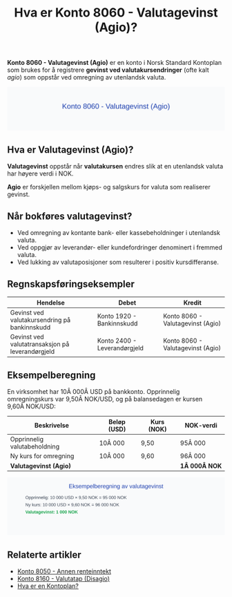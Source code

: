 ﻿---
title: "Hva er Konto 8060 - Valutagevinst (Agio)?"
meta_title: "8060-valutagevinst-agio"
meta_description: '**Konto 8060 - Valutagevinst (Agio)** er en konto i Norsk Standard Kontoplan som brukes for å registrere **gevinst ved valutakursendringer** (ofte kalt *agio*)...'
slug: 8060-valutagevinst-agio
type: blog
layout: pages/single
---

**Konto 8060 - Valutagevinst (Agio)** er en konto i Norsk Standard Kontoplan som brukes for å registrere **gevinst ved valutakursendringer** (ofte kalt *agio*) som oppstår ved omregning av utenlandsk valuta.

![Illustrasjon av konto 8060 valutagevinst (agio)](8060-valutagevinst-agio-image.svg)

## Hva er Valutagevinst (Agio)?

**Valutagevinst** oppstår når **valutakursen** endres slik at en utenlandsk valuta har høyere verdi i NOK.

**Agio** er forskjellen mellom kjøps- og salgskurs for valuta som realiserer gevinst.

## Når bokføres valutagevinst?

* Ved omregning av kontante bank- eller kassebeholdninger i utenlandsk valuta.
* Ved oppgjør av leverandør- eller kundefordringer denominert i fremmed valuta.
* Ved lukking av valutaposisjoner som resulterer i positiv kursdifferanse.

## Regnskapsføringseksempler

| Hendelse                                     | Debet                       | Kredit                            |
|----------------------------------------------|-----------------------------|-----------------------------------|
| Gevinst ved valutakursendring på bankinnskudd | Konto 1920 - Bankinnskudd   | Konto 8060 - Valutagevinst (Agio) |
| Gevinst ved valutatransaksjon på leverandørgjeld | Konto 2400 - Leverandørgjeld | Konto 8060 - Valutagevinst (Agio) |

## Eksempelberegning

En virksomhet har 10Â 000Â USD på bankkonto. Opprinnelig omregningskurs var 9,50Â NOK/USD, og på balansedagen er kursen 9,60Â NOK/USD:

| Beskrivelse                             | Beløp (USD) | Kurs (NOK) | NOK-verdi      |
|-----------------------------------------|-------------|------------|----------------|
| Opprinnelig valutabeholdning            | 10Â 000      | 9,50       | 95Â 000         |
| Ny kurs for omregning                   | 10Â 000      | 9,60       | 96Â 000         |
| **Valutagevinst (Agio)**                |             |            | **1Â 000Â NOK**  |

![Eksempelberegning av valutagevinst](8060-eksempelberegning.svg)

## Relaterte artikler

* [Konto 8050 - Annen renteinntekt](/blogs/kontoplan/8050-annen-renteinntekt "Konto 8050 - Annen renteinntekt: Regnskapsføring av annen renteinntekt")
* [Konto 8160 - Valutatap (Disagio)](/blogs/kontoplan/8160-valutatap-disagio "Konto 8160 - Valutatap (Disagio)")
* [Hva er en Kontoplan?](/blogs/regnskap/hva-er-kontoplan "Hva er en Kontoplan? Komplett Guide til Kontoplaner i Norsk Regnskap")






